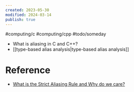 ```yaml
---
created: 2023-05-30
modified: 2024-03-14
publish: true
---
```


#computing/c #computing/cpp #todo/someday 
- What is aliasing in C and C++?
- [[type-based alias analysis|type-based alias analysis]]

# Reference
- [What is the Strict Aliasing Rule and Why do we care?](https://gist.github.com/shafik/848ae25ee209f698763cffee272a58f8)
